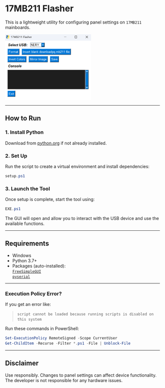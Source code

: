 # 17MB211 Flasher

This is a lightweight utility for configuring panel settings on `17MB211` mainboards.

<img src="image/flasher.png" alt="17MB211 Flasher" width="280"/>

---

## How to Run

### 1. Install Python  
Download from [python.org](https://www.python.org/downloads/) if not already installed.

### 2. Set Up
Run the script to create a virtual environment and install dependencies:

```powershell
setup.ps1
```

### 3. Launch the Tool

Once setup is complete, start the tool using:

```powershell
EXE.ps1
```

The GUI will open and allow you to interact with the USB device and use the available functions.

---

## Requirements

- Windows
- Python 3.7+
- Packages (auto-installed):  
[`FreeSimpleGUI`](https://pypi.org/project/FreeSimpleGUI/)  
[`pyserial`](https://pypi.org/project/pyserial/)

---

### Execution Policy Error?

If you get an error like:

> `script cannot be loaded because running scripts is disabled on this system`

Run these commands in PowerShell:

```powershell
Set-ExecutionPolicy RemoteSigned -Scope CurrentUser
Get-ChildItem -Recurse -Filter *.ps1 -File | Unblock-File
```

---

## Disclaimer

Use responsibly. Changes to panel settings can affect device functionality. The developer is not responsible for any hardware issues.

